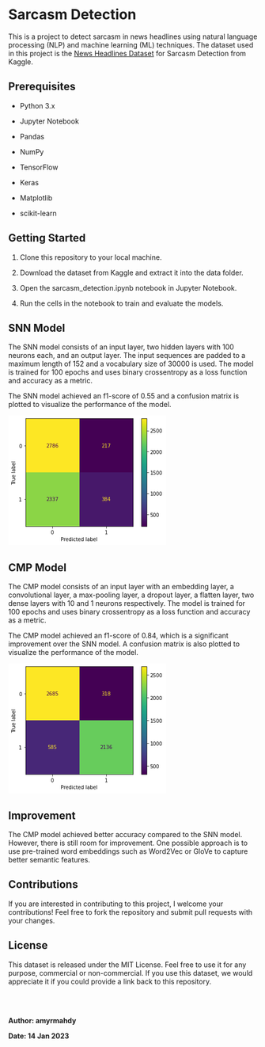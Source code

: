 # **Sarcasm Detection**

This is a project to detect sarcasm in news headlines using natural language processing (NLP) and machine learning (ML) techniques. The dataset used in this project is the [News Headlines Dataset](https://www.kaggle.com/datasets/rmisra/news-headlines-dataset-for-sarcasm-detection) for Sarcasm Detection from Kaggle.

## **Prerequisites**

- Python 3.x

- Jupyter Notebook

- Pandas

- NumPy

- TensorFlow

- Keras

- Matplotlib

- scikit-learn



## **Getting Started**

1. Clone this repository to your local machine.

2. Download the dataset from Kaggle and extract it into the data folder.

3. Open the sarcasm_detection.ipynb notebook in Jupyter Notebook.

4. Run the cells in the notebook to train and evaluate the models.


## **SNN Model**

The SNN model consists of an input layer, two hidden layers with 100 neurons each, and an output layer. The input sequences are padded to a maximum length of 152 and a vocabulary size of 30000 is used. The model is trained for 100 epochs and uses binary crossentropy as a loss function and accuracy as a metric.

The SNN model achieved an f1-score of 0.55 and a confusion matrix is plotted to visualize the performance of the model.

![snn plot](snn.png) 

## **CMP Model**

The CMP model consists of an input layer with an embedding layer, a convolutional layer, a max-pooling layer, a dropout layer, a flatten layer, two dense layers with 10 and 1 neurons respectively. The model is trained for 100 epochs and uses binary crossentropy as a loss function and accuracy as a metric.

The CMP model achieved an f1-score of 0.84, which is a significant improvement over the SNN model. A confusion matrix is also plotted to visualize the performance of the model.

![cnn plot](cnn.png) 


## **Improvement**

The CMP model achieved better accuracy compared to the SNN model. However, there is still room for improvement. One possible approach is to use pre-trained word embeddings such as Word2Vec or GloVe to capture better semantic features.

## **Contributions**


If you are interested in contributing to this project, I welcome your contributions! Feel free to fork the repository and submit pull requests with your changes.

## **License**

This dataset is released under the MIT License. Feel free to use it for any purpose, commercial or non-commercial. If you use this dataset, we would appreciate it if you could provide a link back to this repository.

<br >
<br >

**Author: amyrmahdy**

**Date: 14 Jan 2023**



